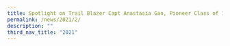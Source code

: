 ```yaml
---
title: Spotlight on Trail Blazer Capt Anastasia Gan, Pioneer Class of 1976
permalink: /news/2021/2/
description: ""
third_nav_title: "2021"
---
```

